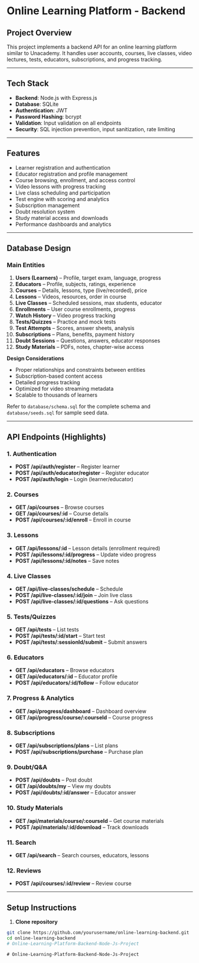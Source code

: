 # Online Learning Platform - Backend

## Project Overview
This project implements a backend API for an online learning platform similar to Unacademy. It handles user accounts, courses, live classes, video lectures, tests, educators, subscriptions, and progress tracking.

---

## Tech Stack
- **Backend**: Node.js with Express.js  
- **Database**: SQLite  
- **Authentication**: JWT  
- **Password Hashing**: bcrypt  
- **Validation**: Input validation on all endpoints  
- **Security**: SQL injection prevention, input sanitization, rate limiting  

---

## Features
- Learner registration and authentication  
- Educator registration and profile management  
- Course browsing, enrollment, and access control  
- Video lessons with progress tracking  
- Live class scheduling and participation  
- Test engine with scoring and analytics  
- Subscription management  
- Doubt resolution system  
- Study material access and downloads  
- Performance dashboards and analytics  

---

## Database Design

### Main Entities
1. **Users (Learners)** – Profile, target exam, language, progress  
2. **Educators** – Profile, subjects, ratings, experience  
3. **Courses** – Details, lessons, type (live/recorded), price  
4. **Lessons** – Videos, resources, order in course  
5. **Live Classes** – Scheduled sessions, max students, educator  
6. **Enrollments** – User course enrollments, progress  
7. **Watch History** – Video progress tracking  
8. **Tests/Quizzes** – Practice and mock tests  
9. **Test Attempts** – Scores, answer sheets, analysis  
10. **Subscriptions** – Plans, benefits, payment history  
11. **Doubt Sessions** – Questions, answers, educator responses  
12. **Study Materials** – PDFs, notes, chapter-wise access  

**Design Considerations**
- Proper relationships and constraints between entities  
- Subscription-based content access  
- Detailed progress tracking  
- Optimized for video streaming metadata  
- Scalable to thousands of learners  

Refer to `database/schema.sql` for the complete schema and `database/seeds.sql` for sample seed data.

---

## API Endpoints (Highlights)

### 1. Authentication
- **POST /api/auth/register** – Register learner  
- **POST /api/auth/educator/register** – Register educator  
- **POST /api/auth/login** – Login (learner/educator)  

### 2. Courses
- **GET /api/courses** – Browse courses  
- **GET /api/courses/:id** – Course details  
- **POST /api/courses/:id/enroll** – Enroll in course  

### 3. Lessons
- **GET /api/lessons/:id** – Lesson details (enrollment required)  
- **POST /api/lessons/:id/progress** – Update video progress  
- **POST /api/lessons/:id/notes** – Save notes  

### 4. Live Classes
- **GET /api/live-classes/schedule** – Schedule  
- **POST /api/live-classes/:id/join** – Join live class  
- **POST /api/live-classes/:id/questions** – Ask questions  

### 5. Tests/Quizzes
- **GET /api/tests** – List tests  
- **POST /api/tests/:id/start** – Start test  
- **POST /api/tests/:sessionId/submit** – Submit answers  

### 6. Educators
- **GET /api/educators** – Browse educators  
- **GET /api/educators/:id** – Educator profile  
- **POST /api/educators/:id/follow** – Follow educator  

### 7. Progress & Analytics
- **GET /api/progress/dashboard** – Dashboard overview  
- **GET /api/progress/course/:courseId** – Course progress  

### 8. Subscriptions
- **GET /api/subscriptions/plans** – List plans  
- **POST /api/subscriptions/purchase** – Purchase plan  

### 9. Doubt/Q&A
- **POST /api/doubts** – Post doubt  
- **GET /api/doubts/my** – View my doubts  
- **POST /api/doubts/:id/answer** – Educator answer  

### 10. Study Materials
- **GET /api/materials/course/:courseId** – Get course materials  
- **POST /api/materials/:id/download** – Track downloads  

### 11. Search
- **GET /api/search** – Search courses, educators, lessons  

### 12. Reviews
- **POST /api/courses/:id/review** – Review course  

---

## Setup Instructions

1. **Clone repository**  
```bash
git clone https://github.com/yourusername/online-learning-backend.git
cd online-learning-backend
#   O n l i n e - L e a r n i n g - P l a t f o r m - B a c k e n d - N o d e - J s - P r o j e c t  
 #   O n l i n e - L e a r n i n g - P l a t f o r m - B a c k e n d - N o d e - J s - P r o j e c t  
 